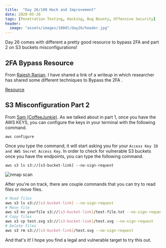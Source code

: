 ```yaml
---
title:  "Day 26/100 Hack and Improvement"
date: 2020-05-26
tags: [Penetration Testing, Hacking, Bug Bounty, Offensive Security]
header: 
  image: "assets/images/100dl/day26/header.jpg"
---
```


Day 26 comes with different a pretty good resource to bypass 2FA and part 2 on S3 buckets misconfigurations!

## 2FA Bypass Resource

From [Rajesh Ranjan](https://twitter.com/eh_rajesh). I have shared a link of a writeup in which researcher has shared some different techniques to Bypass the 2FA .

[Resource](https://medium.com/@surendirans7777/2fa-bypass-techniques-32ec135fb7fe)

## S3 Misconfiguration Part 2

From [Sam (CoffeeJunkie)](https://twitter.com/coffeejunkiee_). As we talked about in part 1, once you have the AWS KEYS, you can configure the keys in your terminal with the following command. 
```
aws configure
```

Once you type the command, it will start asking you for your ```Access Key ID and AWS Secret Access Key```. In order to check  for vulnerable S3 buckets once you have the endpoints, you can type the following command.
```
aws s3 ls s3://[s3-bucket-link] --no-sign-request
```
<img src="{{ site.url }}{{ site.baseurl }}/assets/images/100dl/day26/check.png" alt="nmap scan">

After you're on track, there are couple commands that you can try to read files or move files. 
```bash
# Read files
aws s3 ls s3://[s3-bucket-link] --no-sign-request
# Move file
aws s3 mv yourfile s3://[s3-bucket-link]/test-file.txt --no-sign-request 
# Copy files
aws s3 cp test.svg s3://[s3-bucket-link]/test.svg --no-sign-request 
# Delete files
aws s3 rm s3://[s3-bucket-link]/test.svg --no-sign-request
```
And that's it! I hope you find a legal and vulnerable target to try this out. 